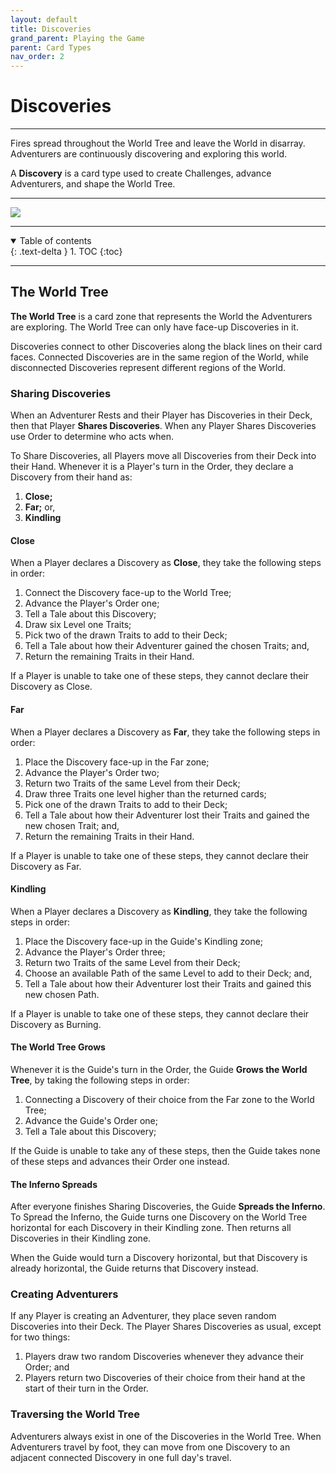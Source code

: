 ```yaml
---
layout: default
title: Discoveries
grand_parent: Playing the Game
parent: Card Types
nav_order: 2
---
```


# Discoveries

---

Fires spread throughout the World Tree and leave the World in disarray. Adventurers are continuously discovering and exploring this world. 

A **Discovery** is a card type used to create Challenges, advance Adventurers, and shape the World Tree.

---

<img src="https://plerpsandplerps.github.io/Sprouting-Tales/artwork/Art_Inferno.png" >

---

<details open markdown="block">
  <summary>
    Table of contents
  </summary>
  {: .text-delta }
1. TOC
{:toc}
</details>

---
## The World Tree

**The World Tree** is a card zone that represents the World the Adventurers are exploring. The World Tree can only have face-up Discoveries in it. 

Discoveries connect to other Discoveries along the black lines on their card faces. Connected Discoveries are in the same region of the World, while disconnected Discoveries represent different regions of the World.

### Sharing Discoveries

When an Adventurer Rests and their Player has Discoveries in their Deck, then that Player **Shares Discoveries**. When any Player Shares Discoveries use Order to determine who acts when.

To Share Discoveries, all Players move all Discoveries from their Deck into their Hand. Whenever it is a Player's turn in the Order, they declare a Discovery from their hand as:

1. **Close;**
2. **Far;** or,
3. **Kindling**

#### **Close**

When a Player declares a Discovery as **Close**, they take the following steps in order: 

1. Connect the Discovery face-up to the World Tree;
2. Advance the Player's Order one;
3. Tell a Tale about this Discovery;
4. Draw six Level one Traits;
5. Pick two of the drawn Traits to add to their Deck; 
6. Tell a Tale about how their Adventurer gained the chosen Traits; and, 
7. Return the remaining Traits in their Hand. 

If a Player is unable to take one of these steps, they cannot declare their Discovery as Close. 

#### **Far**

When a Player declares a Discovery as **Far**, they take the following steps in order:

1. Place the Discovery face-up in the Far zone;
2. Advance the Player's Order two;
3. Return two Traits of the same Level from their Deck;
4. Draw three Traits one level higher than the returned cards;
5. Pick one of the drawn Traits to add to their Deck;
6. Tell a Tale about how their Adventurer lost their Traits and gained the new chosen Trait; and,
7. Return the remaining Traits in their Hand.

If a Player is unable to take one of these steps, they cannot declare their Discovery as Far. 

#### **Kindling**

When a Player declares a Discovery as **Kindling**, they take the following steps in order: 

1. Place the Discovery face-up in the Guide's Kindling zone;
2. Advance the Player's Order three;
3. Return two Traits of the same Level from their Deck; 
4. Choose an available Path of the same Level to add to their Deck; and,
5. Tell a Tale about how their Adventurer lost their Traits and gained this new chosen Path. 

If a Player is unable to take one of these steps, they cannot declare their Discovery as Burning. 

#### **The World Tree Grows**

Whenever it is the Guide's turn in the Order, the Guide **Grows the World Tree**, by taking the following steps in order: 

1. Connecting a Discovery of their choice from the Far zone to the World Tree;
2. Advance the Guide's Order one; 
3. Tell a Tale about this Discovery;

If the Guide is unable to take any of these steps, then the Guide takes none of these steps and advances their Order one instead.

#### **The Inferno Spreads**

After everyone finishes Sharing Discoveries, the Guide **Spreads the Inferno**. To Spread the Inferno, the Guide turns one Discovery on the World Tree horizontal for each Discovery in their Kindling zone. Then returns all Discoveries in their Kindling zone.  

When the Guide would turn a Discovery horizontal, but that Discovery is already horizontal, the Guide returns that Discovery instead.

### Creating Adventurers

If any Player is creating an Adventurer, they place seven random Discoveries into their Deck. The Player Shares Discoveries as usual, except for two things: 

1. Players draw two random Discoveries whenever they advance their Order; and
2. Players return two Discoveries of their choice from their hand at the start of their turn in the Order. 

### Traversing the World Tree
 
Adventurers always exist in one of the Discoveries in the World Tree. When Adventurers travel by foot, they can move from one Discovery to an adjacent connected Discovery in one full day's travel. 

<!-- 

## Discovery Gallery

-->